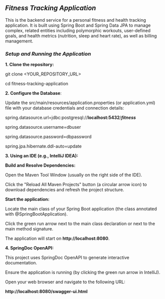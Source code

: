 ***<h2>Fitness Tracking Application</h2>***

This is the backend service for a personal fitness and health tracking application. It is built using Spring Boot and Spring Data JPA to manage complex, related entities including polymorphic workouts, user-defined goals, and health metrics (nutrition, sleep and heart rate), as well as billing management.

***<h3>Setup and Running the Application</h3>***

**1. Clone the repository:**

git clone <YOUR_REPOSITORY_URL>

cd fitness-tracking-application

**2. Configure the Database**:

Update the src/main/resources/application.properties (or application.yml) file with your database credentials and connection details:

spring.datasource.url=jdbc:postgresql://**localhost:5432**/***fitness***

spring.datasource.username=dbuser

spring.datasource.password=dbpassword

spring.jpa.hibernate.ddl-auto=update

**3. Using an IDE (e.g., IntelliJ IDEA):**

**Build and Resolve Dependencies:**

Open the Maven Tool Window (usually on the right side of the IDE).

Click the "Reload All Maven Projects" button (a circular arrow icon) to download dependencies and refresh the project structure.

**Start the application:**

Locate the main class of your Spring Boot application (the class annotated with @SpringBootApplication).

Click the green run arrow next to the main class declaration or next to the main method signature.

The application will start on **http://localhost:8080**.

**4. SpringDoc OpenAPI:**

This project uses SpringDoc OpenAPI to generate interactive documentation.

Ensure the application is running (by clicking the green run arrow in IntelliJ).

Open your web browser and navigate to the following URL:

**http://localhost:8080/swagger-ui.html**
